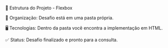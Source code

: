 📂 Estrutura do Projeto - Flexbox

📁 Organização: Desafio está em uma pasta própria.

🖥 Tecnologias: Dentro da pasta você encontra a implementação em HTML.

✅ Status: Desafio finalizado e pronto para a consulta.

